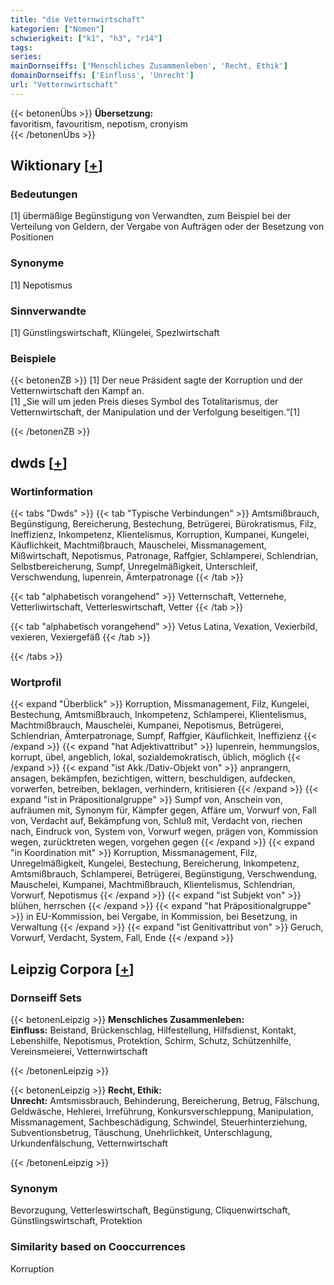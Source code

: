 ```yaml
---
title: "die Vetternwirtschaft"
kategorien: ["Nomen"]
schwierigkeit: ["k1", "h3", "r14"]
tags:
series:
mainDornseiffs: ['Menschliches Zusammenleben', 'Recht, Ethik']
domainDornseiffs: ['Einfluss', 'Unrecht']
url: "Vetternwirtschaft"
---
```


{{< betonenÜbs >}}
**Übersetzung:**  
favoritism, favouritism, nepotism, cronyism  
{{< /betonenÜbs >}}

## Wiktionary [[+](https://de.wiktionary.org/wiki/Vetternwirtschaft)]

### Bedeutungen
[1] übermäßige Begünstigung von Verwandten, zum Beispiel bei der Verteilung von Geldern, der Vergabe von Aufträgen oder der Besetzung von Positionen  

### Synonyme
[1] Nepotismus  

### Sinnverwandte
[1] Günstlingswirtschaft, Klüngelei, Spezlwirtschaft  

### Beispiele
{{< betonenZB >}}
[1] Der neue Präsident sagte der Korruption und der Vetternwirtschaft den Kampf an.  
[1] „Sie will um jeden Preis dieses Symbol des Totalitarismus, der Vetternwirtschaft, der Manipulation und der Verfolgung beseitigen.“[1]  

{{< /betonenZB >}}


## dwds [[+](https://www.dwds.de/wb/Vetternwirtschaft)]

### Wortinformation
{{< tabs "Dwds" >}}
{{< tab "Typische Verbindungen" >}}
Amtsmißbrauch, Begünstigung, Bereicherung, Bestechung, Betrügerei, Bürokratismus, Filz, Ineffizienz, Inkompetenz, Klientelismus, Korruption, Kumpanei, Kungelei, Käuflichkeit, Machtmißbrauch, Mauschelei, Missmanagement, Mißwirtschaft, Nepotismus, Patronage, Raffgier, Schlamperei, Schlendrian, Selbstbereicherung, Sumpf, Unregelmäßigkeit, Unterschleif, Verschwendung, lupenrein, Ämterpatronage
{{< /tab >}}

{{< tab "alphabetisch vorangehend" >}}
Vetternschaft, Vetternehe, Vetterliwirtschaft, Vetterleswirtschaft, Vetter
{{< /tab >}}

{{< tab "alphabetisch vorangehend" >}}
Vetus Latina, Vexation, Vexierbild, vexieren, Vexiergefäß
{{< /tab >}}

{{< /tabs >}}

### Wortprofil
{{< expand "Überblick" >}} Korruption, Missmanagement, Filz, Kungelei, Bestechung, Amtsmißbrauch, Inkompetenz, Schlamperei, Klientelismus, Machtmißbrauch, Mauschelei, Kumpanei, Nepotismus, Betrügerei, Schlendrian, Ämterpatronage, Sumpf, Raffgier, Käuflichkeit, Ineffizienz {{< /expand >}}
{{< expand "hat Adjektivattribut" >}} lupenrein, hemmungslos, korrupt, übel, angeblich, lokal, sozialdemokratisch, üblich, möglich {{< /expand >}}
{{< expand "ist Akk./Dativ-Objekt von" >}} anprangern, ansagen, bekämpfen, bezichtigen, wittern, beschuldigen, aufdecken, vorwerfen, betreiben, beklagen, verhindern, kritisieren {{< /expand >}}
{{< expand "ist in Präpositionalgruppe" >}} Sumpf von, Anschein von, aufräumen mit, Synonym für, Kämpfer gegen, Affäre um, Vorwurf von, Fall von, Verdacht auf, Bekämpfung von, Schluß mit, Verdacht von, riechen nach, Eindruck von, System von, Vorwurf wegen, prägen von, Kommission wegen, zurücktreten wegen, vorgehen gegen {{< /expand >}}
{{< expand "in Koordination mit" >}} Korruption, Missmanagement, Filz, Unregelmäßigkeit, Kungelei, Bestechung, Bereicherung, Inkompetenz, Amtsmißbrauch, Schlamperei, Betrügerei, Begünstigung, Verschwendung, Mauschelei, Kumpanei, Machtmißbrauch, Klientelismus, Schlendrian, Vorwurf, Nepotismus {{< /expand >}}
{{< expand "ist Subjekt von" >}} blühen, herrschen {{< /expand >}}
{{< expand "hat Präpositionalgruppe" >}} in EU-Kommission, bei Vergabe, in Kommission, bei Besetzung, in Verwaltung {{< /expand >}}
{{< expand "ist Genitivattribut von" >}} Geruch, Vorwurf, Verdacht, System, Fall, Ende {{< /expand >}}

## Leipzig Corpora [[+](https://corpora.uni-leipzig.de/en/res?word=Vetternwirtschaft&corpusId=deu_newscrawl-public_2018)]

### Dornseiff Sets
{{< betonenLeipzig >}}
**Menschliches Zusammenleben:**  
**Einfluss:** Beistand, Brückenschlag, Hilfestellung, Hilfsdienst, Kontakt, Lebenshilfe, Nepotismus, Protektion, Schirm, Schutz, Schützenhilfe, Vereinsmeierei, Vetternwirtschaft  

{{< /betonenLeipzig >}}


{{< betonenLeipzig >}}
**Recht, Ethik:**  
**Unrecht:** Amtsmissbrauch, Behinderung, Bereicherung, Betrug, Fälschung, Geldwäsche, Hehlerei, Irreführung, Konkursverschleppung, Manipulation, Missmanagement, Sachbeschädigung, Schwindel, Steuerhinterziehung, Subventionsbetrug, Täuschung, Unehrlichkeit, Unterschlagung, Urkundenfälschung, Vetternwirtschaft  

{{< /betonenLeipzig >}}

### Synonym
Bevorzugung, Vetterleswirtschaft, Begünstigung, Cliquenwirtschaft, Günstlingswirtschaft, Protektion


### Similarity based on Cooccurrences
Korruption

